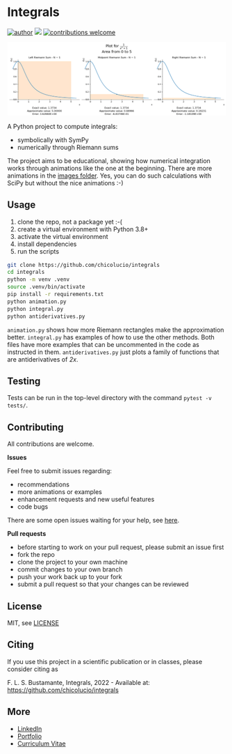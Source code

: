 # Integrals

[![author](https://img.shields.io/badge/author-Francisco&nbsp;Bustamante-red.svg)](https://www.linkedin.com/in/flsbustamante/) 
[![](https://img.shields.io/badge/python-3.8+-blue.svg)](https://www.python.org/) 
[![contributions welcome](https://img.shields.io/badge/contributions-welcome-brightgreen.svg?style=flat)](https://github.com/chicolucio/integrals/issues)

![header image](images/animation.gif)

A Python project to compute integrals:

- symbolically with SymPy
- numerically through Riemann sums

The project aims to be educational, showing how numerical integration works
through animations like the one at the beginning. There are more animations in
the [images folder](images/). Yes, you can do such calculations with SciPy
but without the nice animations :-)

## Usage

1. clone the repo, not a package yet :-(
2. create a virtual environment with Python 3.8+
3. activate the virtual environment
4. install dependencies
5. run the scripts

```bash
git clone https://github.com/chicolucio/integrals
cd integrals
python -m venv .venv
source .venv/bin/activate
pip install -r requirements.txt
python animation.py
python integral.py
python antiderivatives.py
```

`animation.py` shows how more Riemann rectangles make the approximation better.
`integral.py` has examples of how to use the other methods. Both files have
more examples that can be uncommented in the code as instructed in them.
`antiderivatives.py` just plots a family of functions that are antiderivatives
of *2x*.

## Testing

Tests can be run in the top-level directory with the command `pytest -v tests/`.

## Contributing

All contributions are welcome.

**Issues**

Feel free to submit issues regarding:

- recommendations
- more animations or examples
- enhancement requests and new useful features
- code bugs

There are some open issues waiting for your help, see
[here](https://github.com/chicolucio/integrals/issues).

**Pull requests**

- before starting to work on your pull request, please submit an issue first
- fork the repo
- clone the project to your own machine
- commit changes to your own branch
- push your work back up to your fork
- submit a pull request so that your changes can be reviewed

## License

MIT, see [LICENSE](LICENSE)

## Citing

If you use this project in a scientific publication or in classes, please consider citing as

F. L. S. Bustamante, Integrals, 2022 - Available at: https://github.com/chicolucio/integrals

## More

- [LinkedIn](https://www.linkedin.com/in/flsbustamante/)
- [Portfolio](https://franciscobustamante.com.br/portfolio)
- [Curriculum Vitae](https://franciscobustamante.com.br/about/)
